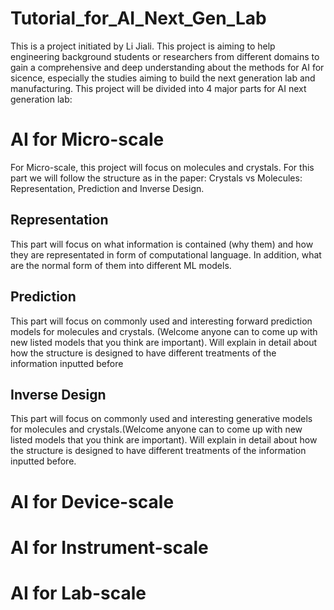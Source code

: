 # Tutorial_for_AI_Next_Gen_Lab
This is a project initiated by Li Jiali. 
This project is aiming to help engineering background students or researchers from different domains to gain a comprehensive and deep understanding about the methods for AI for sicence, especially the studies aiming to build the next generation lab and manufacturing.
This project will be divided into 4 major parts for AI next generation lab:
# AI for Micro-scale 
For Micro-scale, this project will focus on molecules and crystals. For this part we will follow the structure as in the paper: Crystals vs Molecules: Representation, Prediction and Inverse Design. 
## Representation
This part will focus on what information is contained (why them) and how they are representated in form of computational language. In addition,
what are the normal form of them into different ML models.
## Prediction
This part will focus on commonly used and interesting forward prediction models for molecules and crystals. (Welcome anyone can to come up with new listed models that you think are important). Will explain in detail about how the structure is designed to have different treatments of the information inputted before
## Inverse Design
This part will focus on commonly used and interesting generative models for molecules and crystals.(Welcome anyone can to come up with new listed models that you think are important). Will explain in detail about how the structure is designed to have different treatments of the information inputted before.
# AI for Device-scale 
# AI for Instrument-scale
# AI for Lab-scale
